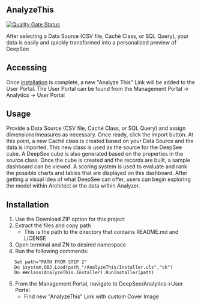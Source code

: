 [logo]: https://github.com/psteiwer/AnalyzeThis/blob/master/Assets/AnalyzeThis_BookCover.png "AnalyzeThis Cover Image"
## AnalyzeThis
 [![Quality Gate Status](https://community.objectscriptquality.com/api/project_badges/measure?project=intersystems_iris_community%2Fanalyzethis&metric=alert_status)](https://community.objectscriptquality.com/dashboard?id=intersystems_iris_community%2Fanalyzethis)
<!--![alt text][logo]-->

After selecting a Data Source (CSV file, Caché Class, or SQL Query), your data is easily and quickly transformed into a personalized preview of DeepSee

## Accessing
Once <a href="#installation">installation</a> is complete, a new "Analyze This" Link will be added to the User Portal. The User Portal can be found from the Management Portal -> Analytics -> User Portal

## Usage
Provide a Data Source (CSV file, Caché Class, or SQL Query) and assign dimensions/measures as necessary. Once ready, click the import button. At this point, a new Caché class is created based on your Data Source and the data is imported. This new class is used as the source for the DeepSee cube. A DeepSee cube is also generated based on the properties in the source class. Once the cube is created and the records are built, a sample dashboard can be viewed. A scoring system is used to evaluate and rank the possible charts and tables that are displayed on this dashboard. After getting a visual idea of what DeepSee can offer, users can begin exploring the model within Architect or the data within Analyzer.

## Installation
1. Use the Download ZIP option for this project
2. Extract the files and copy path
   * This is the path to the directory that contains README.md and LICENSE
3. Open terminal and ZN to desired namespace
4. Run the following commands:
```
   Set path="PATH FROM STEP 2"
   Do $system.OBJ.Load(path_"/AnalyzeThis/Installer.cls","ck")
   Do ##class(AnalyzeThis.Installer).RunInstaller(path)
```
5. From the Management Portal, navigate to DeepSee/Analytics->User Portal
   * Find new "AnalyzeThis" Link with custom Cover Image
   
<!--![alt text][logo]-->
